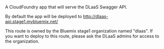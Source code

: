 <!--
{% comment %}
Copyright 2017-2018 IBM Corporation

Licensed under the Apache License, Version 2.0 (the "License");
you may not use this file except in compliance with the License.
You may obtain a copy of the License at

http://www.apache.org/licenses/LICENSE-2.0

Unless required by applicable law or agreed to in writing, software
distributed under the License is distributed on an "AS IS" BASIS,
WITHOUT WARRANTIES OR CONDITIONS OF ANY KIND, either express or implied.
See the License for the specific language governing permissions and
limitations under the License.
{% endcomment %}
-->

A CloudFoundry app that will serve the DLaaS Swagger API.

By default the app will be deployed to http://dlaas-api.stage1.mybluemix.net/

This route is owned by the Bluemix stage1 organization named "dlaas". If you
want to deploy to this route, please ask the DLaaS admins for access to the
organization.
